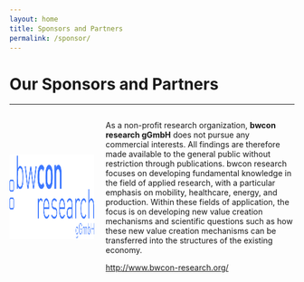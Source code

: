 ```yaml
---
layout: home
title: Sponsors and Partners
permalink: /sponsor/
---
```



<h1 class="display-4" style="text-align: left;">
	Our Sponsors and Partners
</h1>
<hr>

<div style="display: flex; align-items: center;">
    <img src="/assets/images/logo/logo_bwcon.png" alt="" width="150" height="150" style="margin-right: 20px;">  
    <div>
    <p>As a non-profit research organization, <b>bwcon research gGmbH</b> does not pursue any commercial interests. All findings are therefore made available to the general public without restriction through publications. bwcon research focuses on developing fundamental knowledge in the field of applied research, with a particular emphasis on mobility, healthcare, energy, and production. Within these fields of application, the focus is on developing new value creation mechanisms and scientific questions such as how these new value creation mechanisms can be transferred into the structures of the existing economy.</p>

 <p><a href="http://www.bwcon-research.org/" target="_blank">http://www.bwcon-research.org/</a></p>
    </div>

</div>




